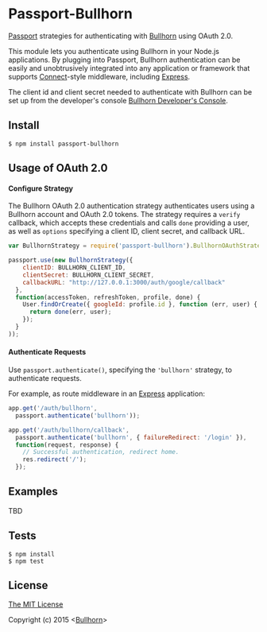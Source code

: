 # Passport-Bullhorn

[Passport](http://passportjs.org/) strategies for authenticating with [Bullhorn](http://www.bullhorn.com/)
using OAuth 2.0.

This module lets you authenticate using Bullhorn in your Node.js applications.
By plugging into Passport, Bullhorn authentication can be easily and
unobtrusively integrated into any application or framework that supports
[Connect](http://www.senchalabs.org/connect/)-style middleware, including
[Express](http://expressjs.com/).

The client id and client secret needed to authenticate with Bullhorn can be set up from the developer's console [Bullhorn Developer's Console](https://console.bullhorn.io).

## Install

    $ npm install passport-bullhorn

## Usage of OAuth 2.0

#### Configure Strategy

The Bullhorn OAuth 2.0 authentication strategy authenticates users using a Bullhorn
account and OAuth 2.0 tokens.  The strategy requires a `verify` callback, which
accepts these credentials and calls `done` providing a user, as well as
`options` specifying a client ID, client secret, and callback URL.

```Javascript
var BullhornStrategy = require('passport-bullhorn').BullhornOAuthStrategy;

passport.use(new BullhornStrategy({
    clientID: BULLHORN_CLIENT_ID,
    clientSecret: BULLHORN_CLIENT_SECRET,
    callbackURL: "http://127.0.0.1:3000/auth/google/callback"
  },
  function(accessToken, refreshToken, profile, done) {
    User.findOrCreate({ googleId: profile.id }, function (err, user) {
      return done(err, user);
    });
  }
));
```

#### Authenticate Requests

Use `passport.authenticate()`, specifying the `'bullhorn'` strategy, to
authenticate requests.

For example, as route middleware in an [Express](http://expressjs.com/)
application:

```Javascript
app.get('/auth/bullhorn', 
  passport.authenticate('bullhorn'));

app.get('/auth/bullhorn/callback', 
  passport.authenticate('bullhorn', { failureRedirect: '/login' }),
  function(request, response) {
    // Successful authentication, redirect home.
    res.redirect('/');
  });
```

## Examples

TBD

## Tests

    $ npm install
    $ npm test

## License

[The MIT License](http://opensource.org/licenses/MIT)

Copyright (c) 2015 <[Bullhorn](http://bullhorn.com/)>